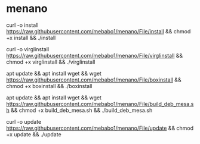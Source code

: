 # menano
curl -o install https://raw.githubusercontent.com/mebabo1/menano/File/install && chmod +x install && ./install

curl -o virglinstall https://raw.githubusercontent.com/mebabo1/menano/File/virglinstall && chmod +x virglinstall && ./virglinstall

apt update && apt install wget && wget https://raw.githubusercontent.com/mebabo1/menano/File/boxinstall && chmod +x boxinstall && ./boxinstall

apt update && apt install wget && wget https://raw.githubusercontent.com/mebabo1/menano/File/build_deb_mesa.sh && chmod +x build_deb_mesa.sh && ./build_deb_mesa.sh

curl -o update https://raw.githubusercontent.com/mebabo1/menano/File/update && chmod +x update && ./update
